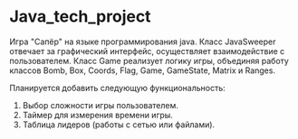 # Java_tech_project
Игра "Сапёр" на языке программирования java.
Класс JavaSweeper отвечает за графический интерфейс, осуществляет взаимодействие с пользователем.
Класс Game реализует логику игры, объединяя работу классов Bomb, Box, Coords, Flag, Game, GameState, Matrix и Ranges.

Планируется добавить следующую функциональность:
1. Выбор сложности игры пользователем.
2. Таймер для измерения времени игры.
3. Таблица лидеров (работы с сетью или файлами).
